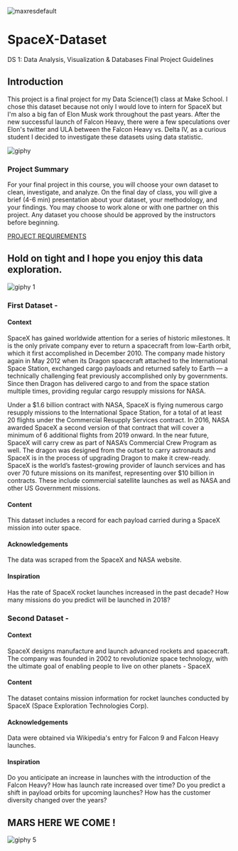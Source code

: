![maxresdefault](https://user-images.githubusercontent.com/24231101/36292898-4284c094-1292-11e8-86ce-b91a46ffe6b4.jpg)

# SpaceX-Dataset
DS 1: Data Analysis, Visualization &amp; Databases Final Project Guidelines 

## Introduction 

This project is a final project for my Data Science(1) class at Make School. I chose this dataset because not only I would love to intern for SpaceX but I'm also a big fan of Elon Musk work throughout the past years. After the new successful launch of Falcon Heavy, there were a few speculations over Elon's twitter and ULA between the Falcon Heavy vs. Delta IV, as a curious student I decided to investigate these datasets using data statistic. 

![giphy](https://user-images.githubusercontent.com/24231101/36292910-5e73e078-1292-11e8-9b96-409691aab40d.gif)

### Project Summary

For your final project in this course, you will choose your own dataset to clean, investigate, and analyze. 
On the final day of class, you will give a brief (4-6 min) presentation about your dataset, your methodology, and your findings.
You may choose to work alone or with one partner on this project. Any dataset you choose should be approved by the instructors before beginning. 

[PROJECT REQUIREMENTS](https://docs.google.com/document/d/1vk8o6GEz3j-YhOA0FcHo1Pbf3PAIKmT5hShiRUACW9U/edit)

## Hold on tight and I hope you enjoy this data exploration.
![giphy 1](https://user-images.githubusercontent.com/24231101/36292971-e62799b0-1292-11e8-9daa-65a590408e9e.gif)

### First Dataset - 

#### Context

SpaceX has gained worldwide attention for a series of historic milestones. It is the only private company ever to return a spacecraft from low-Earth orbit, which it first accomplished in December 2010. The company made history again in May 2012 when its Dragon spacecraft attached to the International Space Station, exchanged cargo payloads and returned safely to Earth — a technically challenging feat previously accomplished only by governments. Since then Dragon has delivered cargo to and from the space station multiple times, providing regular cargo resupply missions for NASA.

Under a $1.6 billion contract with NASA, SpaceX is flying numerous cargo resupply missions to the International Space Station, for a total of at least 20 flights under the Commercial Resupply Services contract. In 2016, NASA awarded SpaceX a second version of that contract that will cover a minimum of 6 additional flights from 2019 onward. In the near future, SpaceX will carry crew as part of NASA’s Commercial Crew Program as well. The dragon was designed from the outset to carry astronauts and SpaceX is in the process of upgrading Dragon to make it crew-ready. SpaceX is the world’s fastest-growing provider of launch services and has over 70 future missions on its manifest, representing over $10 billion in contracts. These include commercial satellite launches as well as NASA and other US Government missions.

#### Content

This dataset includes a record for each payload carried during a SpaceX mission into outer space.

#### Acknowledgements

The data was scraped from the SpaceX and NASA website.

#### Inspiration

Has the rate of SpaceX rocket launches increased in the past decade? How many missions do you predict will be launched in 2018?

### Second Dataset - 

#### Context

SpaceX designs manufacture and launch advanced rockets and spacecraft. The company was founded in 2002 to revolutionize space technology, with the ultimate goal of enabling people to live on other planets - SpaceX

#### Content

The dataset contains mission information for rocket launches conducted by SpaceX (Space Exploration Technologies Corp).

#### Acknowledgements

Data were obtained via Wikipedia's entry for Falcon 9 and Falcon Heavy launches.

#### Inspiration

Do you anticipate an increase in launches with the introduction of the Falcon Heavy? How has launch rate increased over time? Do you predict a shift in payload orbits for upcoming launches? How has the customer diversity changed over the years?

## MARS HERE WE COME !
![giphy 5](https://user-images.githubusercontent.com/24231101/36293330-cc48250c-1295-11e8-8386-5f0719fe89f0.gif)
